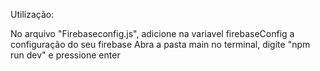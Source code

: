 Utilização:

No arquivo "Firebaseconfig.js", adicione na variavel firebaseConfig a configuração do seu firebase
Abra a pasta main no terminal, digite "npm run dev" e pressione enter

